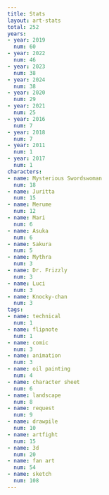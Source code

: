 ```yaml
---
title: Stats
layout: art-stats
total: 252
years:
- year: 2019
  num: 60
- year: 2022
  num: 46
- year: 2023
  num: 38
- year: 2024
  num: 38
- year: 2020
  num: 29
- year: 2021
  num: 25
- year: 2016
  num: 7
- year: 2018
  num: 7
- year: 2011
  num: 1
- year: 2017
  num: 1
characters:
- name: Mysterious Swordswoman
  num: 18
- name: Juritta
  num: 15
- name: Merume
  num: 12
- name: Mari
  num: 6
- name: Asuka
  num: 6
- name: Sakura
  num: 5
- name: Mythra
  num: 3
- name: Dr. Frizzly
  num: 3
- name: Luci
  num: 3
- name: Knocky-chan
  num: 3
tags:
- name: technical
  num: 1
- name: flipnote
  num: 1
- name: comic
  num: 3
- name: animation
  num: 3
- name: oil painting
  num: 4
- name: character sheet
  num: 6
- name: landscape
  num: 8
- name: request
  num: 9
- name: drawpile
  num: 10
- name: artfight
  num: 15
- name: 3d
  num: 20
- name: fan art
  num: 54
- name: sketch
  num: 108
---
```

